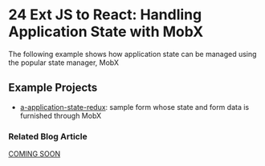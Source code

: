 # 24 Ext JS to React: Handling Application State with MobX

The following example shows how application state can be managed using the popular state manager, MobX

## Example Projects

 - [a-application-state-redux](./a-application-state-redux): sample form whose state and form data is furnished through MobX

### Related Blog Article

[COMING SOON](#)
